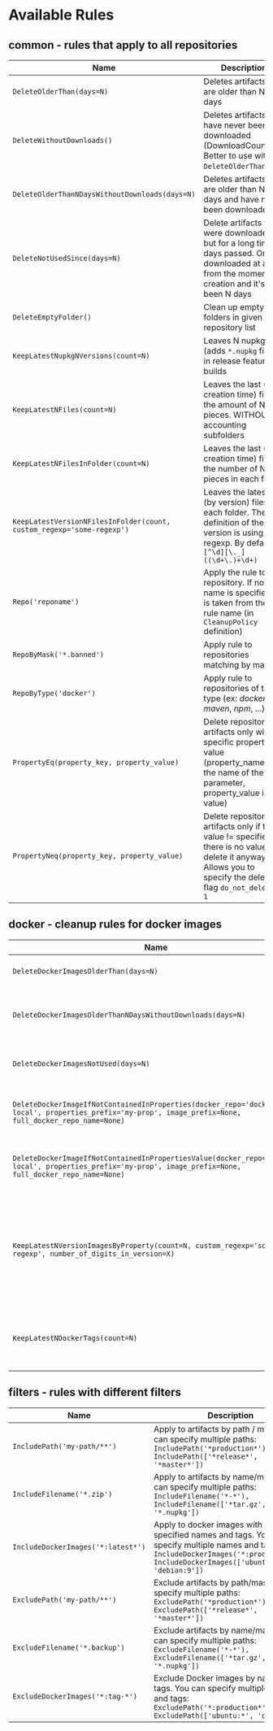 # Available Rules

## common - rules that apply to all repositories

| Name | Description |
| --- | --- |
| `DeleteOlderThan(days=N)` | Deletes artifacts that are older than N days |
| `DeleteWithoutDownloads()` | Deletes artifacts that have never been downloaded (DownloadCount=0). Better to use with `DeleteOlderThan` rule |
| `DeleteOlderThanNDaysWithoutDownloads(days=N)` | Deletes artifacts that are older than N days and have not been downloaded |
| `DeleteNotUsedSince(days=N)` | Delete artifacts that were downloaded, but for a long time. N days passed. Or not downloaded at all from the moment of creation and it's been N days |
| `DeleteEmptyFolder()` | Clean up empty folders in given repository list |
| `KeepLatestNupkgNVersions(count=N)` | Leaves N nupkg (adds `*.nupkg` filter) in release feature builds |
| `KeepLatestNFiles(count=N)` | Leaves the last (by creation time) files in the amount of N pieces. WITHOUT accounting subfolders |
| `KeepLatestNFilesInFolder(count=N)` | Leaves the last (by creation time) files in the number of N pieces in each folder |
| `KeepLatestVersionNFilesInFolder(count, custom_regexp='some-regexp')` | Leaves the latest N (by version) files in each folder. The definition of the version is using regexp. By default `[^\d][\._]((\d+\.)+\d+)` |
| `Repo('reponame')` | Apply the rule to one repository. If no name is specified, it is taken from the rule name (in `CleanupPolicy` definition) |
| `RepoByMask('*.banned')` | Apply rule to repositories matching by mask |
`RepoByType('docker')` | Apply rule to repositories of this type (ex: _docker_, _maven_, _npm_, ...).
| `PropertyEq(property_key, property_value)`| Delete repository artifacts only with a specific property value (property_name is the name of the parameter, property_value is the value) |
| `PropertyNeq(property_key, property_value)`| Delete repository artifacts only if the value != specified. If there is no value, delete it anyway. Allows you to specify the deletion flag `do_not_delete = 1`|

## docker - cleanup rules for docker images

| Name | Description |
| ---        | --- |
| `DeleteDockerImagesOlderThan(days=N)` | Delete docker images that are older than N days |
| `DeleteDockerImagesOlderThanNDaysWithoutDownloads(days=N)` | Deletes docker images that are older than N days and have not been downloaded |
| `DeleteDockerImagesNotUsed(days=N)` | Removes Docker image not downloaded since N days |
| `DeleteDockerImageIfNotContainedInProperties(docker_repo='docker-local', properties_prefix='my-prop', image_prefix=None, full_docker_repo_name=None)` | Remove Docker image, if it is not found in the properties of the artifact repository. |
| `DeleteDockerImageIfNotContainedInPropertiesValue(docker_repo='docker-local', properties_prefix='my-prop', image_prefix=None, full_docker_repo_name=None)` | Remove Docker image, if it is not found in the properties of the artifact repository. |
| `KeepLatestNVersionImagesByProperty(count=N, custom_regexp='some-regexp', number_of_digits_in_version=X)` | Leaves N Docker images with the same major. `(^ \d*\.\d*\.\d*.\d+$)` is the default regexp how to determine version. If you need to add minor then put 2 or if patch then put 3 (By default `1`) |
`KeepLatestNDockerTags(count=N)` | Leaves latest N tags of every image. Date of tag is determined by the modification date of its _manifest.json_ file.


## filters - rules with different filters

| Name | Description | 
| --- | --- |
| `IncludePath('my-path/**')` | Apply to artifacts by path / mask. You can specify multiple paths: `IncludePath('*production*'), IncludePath(['*release*', '*master*'])` |
| `IncludeFilename('*.zip')` | Apply to artifacts by name/mask. You can specify multiple paths: `IncludeFilename('*-*'), IncludeFilename(['*tar.gz', '*.nupkg'])` |
| `IncludeDockerImages('*:latest*')` | Apply to docker images with the specified names and tags. You can specify multiple names and tags: `IncludeDockerImages('*:production*'), IncludeDockerImages(['ubuntu:*', 'debian:9'])` |
| `ExcludePath('my-path/**')` | Exclude artifacts by path/mask. You can specify multiple paths: `ExcludePath('*production*'), ExcludePath(['*release*', '*master*'])` |
| `ExcludeFilename('*.backup')` | Exclude artifacts by name/mask. You can specify multiple paths: `ExcludeFilename('*-*'), ExcludeFilename(['*tar.gz', '*.nupkg'])` |
| `ExcludeDockerImages('*:tag-*')` | Exclude Docker images by name and tags. You can specify multiple names and tags: `ExcludePath('*:production*'), ExcludePath(['ubuntu:*', 'debian:9'])` |
